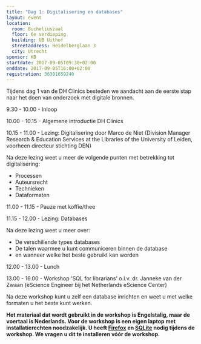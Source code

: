 ```yaml
---
title: "Dag 1: Digitalisering en databases"
layout: event
location:
  room: Bucheliuszaal
  floor: 6e verdieping
  building: UB Uithof
  streetaddress: Heidelberglaan 3
  city: Utrecht
sponsor: KB
startdate: 2017-09-05T09:30+02:00
enddate: 2017-09-05T16:00+02:00
registration: 36301659240
---
```


Tijdens dag 1 van de DH Clinics besteden we aandacht aan de eerste stap naar het doen van onderzoek met digitale bronnen.

9.30 - 10.00 - Inloop

10.00 - 10.15 - Algemene introductie DH Clinics

10.15 - 11.00 - Lezing: Digitalisering door Marco de Niet (Division Manager Research & Education Services at the Libraries of the University of Leiden, voorheen directeur stichting DEN)

Na deze lezing weet u meer de volgende punten met betrekking tot digitalisering:

- Processen
- Auteursrecht
- Technieken
- Dataformaten

11.00 - 11.15 - Pauze met koffie/thee

11.15 - 12.00 - Lezing: Databases

Na deze lezing weet u meer over:

- De verschillende types databases
- De talen waarmee u kunt communiceren binnen de database
- en wanneer welke het beste gebruikt kan worden

12.00 - 13.00 - Lunch

13.00 - 16.00 - Workshop 'SQL for librarians' o.l.v. dr. Janneke van der Zwaan (eScience Engineer bij het Netherlands eScience Center)

Na deze workshop kunt u zelf een database inrichten en weet u met welke formaten u het beste kunt werken.

**Het materiaal dat wordt gebruikt in de workshop is Engelstalig, maar de voertaal is Nederlands. Voor de workshop is een eigen laptop met installatierechten noodzakelijk. U heeft [Firefox](https://www.mozilla.org/en-US/firefox/) en [SQLite](https://www.sqlite.org/) nodig tijdens de workshop. We vragen u dit te installeren vóór de workshop.**
